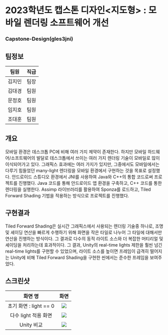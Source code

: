 # 2023학년도 캡스톤 디자인<지도형> : 모바일 렌더링 소프트웨어 개선
### Capstone-Design(gles3jni)
## 팀정보
|팀원|직급|
|:--:|:--:|
|김지민|팀장|
|김대경|팀원|
|문정호|팀원|
|임지호|팀원|
|조대훈|팀원|

## 개요
모바일 환경은 데스크톱 PC에 비해 여러 가지 제약이 존재한다. 하지만 모바일 하드웨어/소프트웨어의 발달로 데스크톱에서 쓰이는 여러 가지 렌더링 기술이 모바일로 많이 이식되어가고 있다. 그래픽스 효과에는 여러 가지가 있지만, 그중에서도 모바일에서는 다루기 힘들었던 many-light 렌더링을 모바일 환경에서 구현하는 것을 목표로 설정했다. 안드로이드 스튜디오 환경에서 JNI를 사용하여 Java와 C++의 통합 코드로써 프로젝트를 진행했다. Java 코드를 통해 안드로이드 앱 환경을 구축하고, C++ 코드를 통한 렌더링을 실행한다.
Assimp 라이브러리를 활용하여 Sponza를 로드하고, Tiled Forward Shading 기법을 적용하는 방식으로 프로젝트를 진행했다.


## 구현결과
Tiled Forward Shading은 실시간 그래픽스에서 사용되는 렌더링 기술중 하나로, 조명 및 셰이딩 연산을 빠르게 수행하기 위해 화면을 작은 타일로 나누어 그 타일에 대해서만 연산을 진행하는 방식이다. 그 결과로 다수의 동적 라이트 소스와 더 복잡한 머티리얼 및 셰이딩을 처리하는데 효과적이다.
그 결과, Unity의 real-time lights 제한을 훨씬 넘긴 real-time lights를 구현할 수 있었으며, 라이트 소스를 높이면 프레임이 급격히 떨어지는 Unity에 비해  Tiled Forward Shading을 구현한 씬에서는 준수한 프레임을 보여주었다.

## 스크린샷
|화면 명| 화면 |
|:--:|:--:|
|초기 화면 : light == 0|<img src="https://github.com/2023-SMU-Capstone-design/gles3jni/assets/87518434/3b344e18-2a58-4cca-a3db-d1ed61e3485c"></img>|
|다수 light 적용 화면|<img src="https://github.com/2023-SMU-Capstone-design/gles3jni/assets/87518434/b0153a1b-81c8-40b6-bee7-a7e7e89f5509"></img>|
|Unity 비교|<img src="https://github.com/2023-SMU-Capstone-design/gles3jni/assets/87518434/a5db96bd-eb39-40b4-802b-9205975f1914"></img>|




